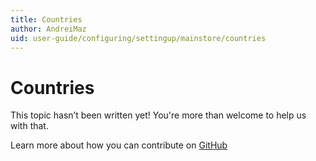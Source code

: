 ```yaml
---
title: Countries
author: AndreiMaz
uid: user-guide/configuring/settingup/mainstore/countries
---
```

# Countries

This topic hasn’t been written yet! You're more than welcome to help us with that.

Learn more about how you can contribute on [GitHub](https://github.com/nopSolutions/nopCommerce-Docs/blob/master/CONTRIBUTING.md)